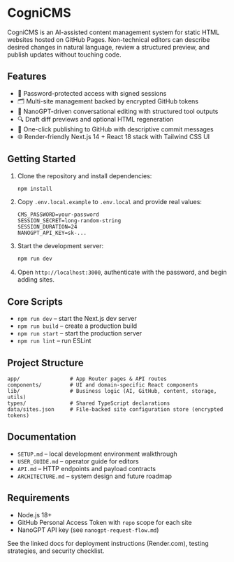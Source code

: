 # CogniCMS

CogniCMS is an AI-assisted content management system for static HTML websites hosted on GitHub Pages. Non-technical editors can describe desired changes in natural language, review a structured preview, and publish updates without touching code.

## Features

- 🔐 Password-protected access with signed sessions
- 🗂️ Multi-site management backed by encrypted GitHub tokens
- 🤖 NanoGPT-driven conversational editing with structured tool outputs
- 🔍 Draft diff previews and optional HTML regeneration
- 🚀 One-click publishing to GitHub with descriptive commit messages
- 🌐 Render-friendly Next.js 14 + React 18 stack with Tailwind CSS UI

## Getting Started

1. Clone the repository and install dependencies:
   ```powershell
   npm install
   ```
2. Copy `.env.local.example` to `.env.local` and provide real values:
   ```text
   CMS_PASSWORD=your-password
   SESSION_SECRET=long-random-string
   SESSION_DURATION=24
   NANOGPT_API_KEY=sk-...
   ```
3. Start the development server:
   ```powershell
   npm run dev
   ```
4. Open `http://localhost:3000`, authenticate with the password, and begin adding sites.

## Core Scripts

- `npm run dev` – start the Next.js dev server
- `npm run build` – create a production build
- `npm run start` – start the production server
- `npm run lint` – run ESLint

## Project Structure

```
app/                # App Router pages & API routes
components/         # UI and domain-specific React components
lib/                # Business logic (AI, GitHub, content, storage, utils)
types/              # Shared TypeScript declarations
data/sites.json     # File-backed site configuration store (encrypted tokens)
```

## Documentation

- `SETUP.md` – local development environment walkthrough
- `USER_GUIDE.md` – operator guide for editors
- `API.md` – HTTP endpoints and payload contracts
- `ARCHITECTURE.md` – system design and future roadmap

## Requirements

- Node.js 18+
- GitHub Personal Access Token with `repo` scope for each site
- NanoGPT API key (see `nanogpt-request-flow.md`)

See the linked docs for deployment instructions (Render.com), testing strategies, and security checklist.
